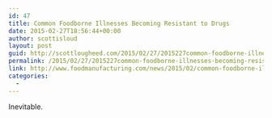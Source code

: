 ```yaml
---
id: 47
title: Common Foodborne Illnesses Becoming Resistant to Drugs
date: 2015-02-27T18:56:44+00:00
author: scottisloud
layout: post
guid: http://scottlougheed.com/2015/02/27/2015227common-foodborne-illnesses-becoming-resistant-to-drugs/
permalink: /2015/02/27/2015227common-foodborne-illnesses-becoming-resistant-to-drugs/
link: http://www.foodmanufacturing.com/news/2015/02/common-foodborne-illnesses-becoming-resistant-drugs
categories:
  - 
---
```

Inevitable.&nbsp;
